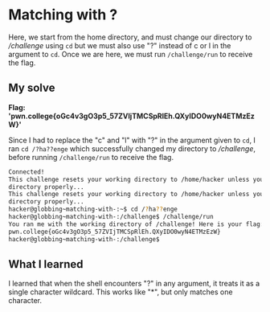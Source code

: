# Matching with ?

Here, we start from the home directory, and must change our directory to */challenge* using ``cd`` but we must also use "?" instead of c or l in the argument to ``cd``. Once we are here, we must run ``/challenge/run`` to receive the flag.

## My solve
**Flag: 'pwn.college{oGc4v3gO3p5_57ZVIjTMCSpRlEh.QXyIDO0wyN4ETMzEzW}'**

Since I had to replace the "c" and "l" with "?" in the argument given to ``cd``, I ran ``cd /?ha??enge`` which successfully changed my directory to */challenge*, before running ``/challenge/run`` to receive the flag.

```bash
Connected!
This challenge resets your working directory to /home/hacker unless you change 
directory properly...
This challenge resets your working directory to /home/hacker unless you change 
directory properly...
hacker@globbing~matching-with-:~$ cd /?ha??enge
hacker@globbing~matching-with-:/challenge$ /challenge/run
You ran me with the working directory of /challenge! Here is your flag:
pwn.college{oGc4v3gO3p5_57ZVIjTMCSpRlEh.QXyIDO0wyN4ETMzEzW}
hacker@globbing~matching-with-:/challenge$ 
```

## What I learned

I learned that when the shell encounters "?" in any argument, it treats it as a single character wildcard. This works like "*", but only matches one character.